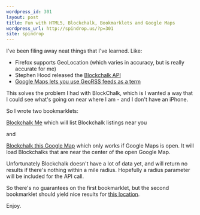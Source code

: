 ```yaml
---
wordpress_id: 301
layout: post
title: Fun with HTML5, Blockchalk, Bookmarklets and Google Maps
wordpress_url: http://spindrop.us/?p=301
site: spindrop
---
```

[bc]: http://blockchalk.com/developers
[j]: http://twitter.com/joshu/status/3679085168
[b1]: javascript:navigator.geolocation.getCurrentPosition(function(p){window.location='http://maps.google.com/maps?q=http://blockchalk.com/api/v0.6/chalks/'+p.coords.latitude+','+p.coords.longitude;})
[b2]: javascript:c=gApplication.getMap().getCenter();window.location="http://maps.google.com/maps?q=http://blockchalk.com/api/v0.6/chalks/"+c.lat()+","+c.lng()

I've been filing away neat things that I've learned.  Like:

* Firefox supports GeoLocation (which varies in accuracy, but is really accurate for me)
* Stephen Hood released the [Blockchalk API][bc]
* [Google Maps lets you use GeoRSS feeds as a term][j]

This solves the problem I had with BlockChalk, which is I wanted a way that I could see what's going on near where I am - and I don't have an iPhone.

So I wrote two bookmarklets:

[Blockchalk Me][b1] which will list Blockchalk listings near you

and

[Blockchalk this Google Map][b2] which only works if Google Maps is open.  It will load Blockchalks that are near the center of the open Google Map.

Unfortunately Blockchalk doesn't have a lot of data yet, and will return no results if there's nothing within a mile radius.  Hopefully a radius parameter will be included for the API call.

So there's no guarantees on the first bookmarklet, but the second bookmarklet should yield nice results for [this location](http://maps.google.com/maps?q=37.74339,-122.428924).

Enjoy.
